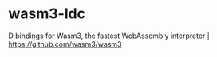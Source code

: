 # wasm3-ldc
D bindings for Wasm3, the fastest WebAssembly interpreter | https://github.com/wasm3/wasm3
